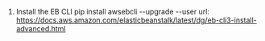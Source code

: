 1) Install the EB CLI
pip install awsebcli --upgrade --user
url: https://docs.aws.amazon.com/elasticbeanstalk/latest/dg/eb-cli3-install-advanced.html
